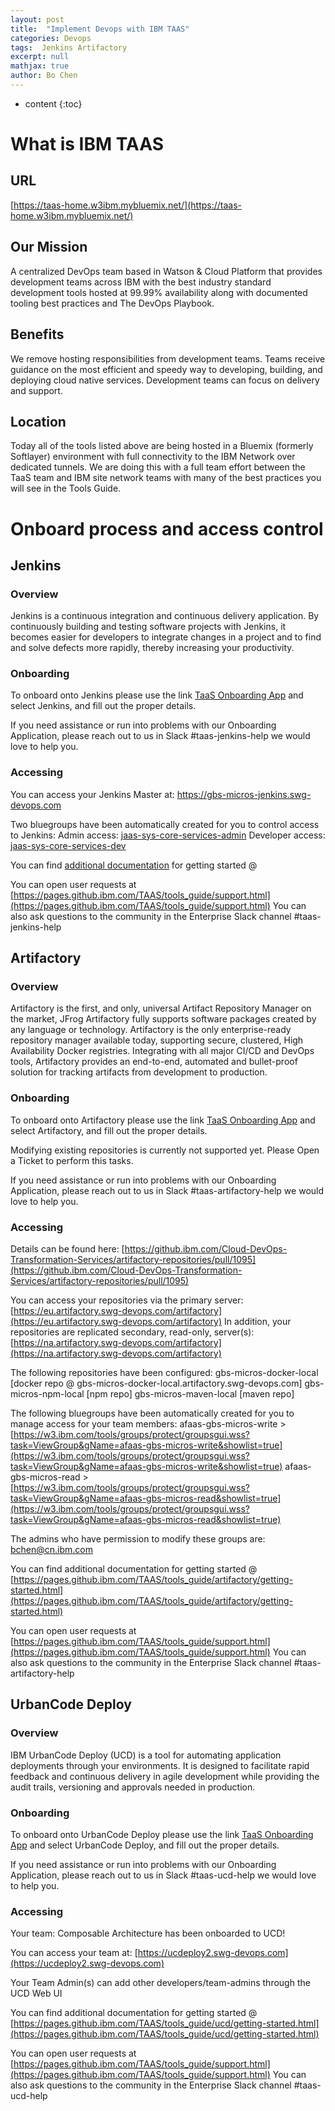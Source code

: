 ```yaml
---
layout: post
title:  "Implement Devops with IBM TAAS"
categories: Devops
tags:  Jenkins Artifactory
excerpt: null
mathjax: true
author: Bo Chen
---
```


* content
{:toc}

# What is IBM TAAS

## URL

[https://taas-home.w3ibm.mybluemix.net/](https://taas-home.w3ibm.mybluemix.net/)

## Our Mission

A centralized DevOps team based in Watson & Cloud Platform that provides development teams across IBM with the best industry standard development tools hosted at 99.99% availability along with documented tooling best practices and The DevOps Playbook.

## Benefits

We remove hosting responsibilities from development teams. Teams receive guidance on the most efficient and speedy way to developing, building, and deploying cloud native services. Development teams can focus on delivery and support.

## Location

Today all of the tools listed above are being hosted in a Bluemix (formerly Softlayer) environment with full connectivity to the IBM Network over dedicated tunnels. We are doing this with a full team effort between the TaaS team and IBM site network teams with many of the best practices you will see in the Tools Guide.

# Onboard process and access control

## Jenkins

### Overview

Jenkins is a continuous integration and continuous delivery application. By continuously building and testing software projects with Jenkins, it becomes easier for developers to integrate changes in a project and to find and solve defects more rapidly, thereby increasing your productivity.

### Onboarding

To onboard onto Jenkins please use the link [TaaS Onboarding App](http://taas-box.rtp.raleigh.ibm.com/#/) and select Jenkins, and fill out the proper details.

If you need assistance or run into problems with our Onboarding Application, please reach out to us in Slack #taas-jenkins-help we would love to help you.

### Accessing

You can access your Jenkins Master at: https://gbs-micros-jenkins.swg-devops.com

Two bluegroups have been automatically created for you to control access to Jenkins:
Admin access: [jaas-sys-core-services-admin](https://w3.ibm.com/tools/groups/protect/groupsgui.wss?task=ViewGroup&gName=jaas-gbs-micros-admin&showlist=true)
Developer access: [jaas-sys-core-services-dev](https://w3.ibm.com/tools/groups/protect/groupsgui.wss?task=ViewGroup&gName=jaas-gbs-micros-dev&showlist=true)

You can find [additional documentation](https://pages.github.ibm.com/TAAS/tools_guide/jenkins/getting-started.html) for getting started @ 

You can open user requests at [https://pages.github.ibm.com/TAAS/tools_guide/support.html](https://pages.github.ibm.com/TAAS/tools_guide/support.html)
You can also ask questions to the community in the Enterprise Slack channel #taas-jenkins-help

## Artifactory

### Overview

Artifactory is the first, and only, universal Artifact Repository Manager on the market, JFrog Artifactory fully supports software packages created by any language or technology. Artifactory is the only enterprise-ready repository manager available today, supporting secure, clustered, High Availability Docker registries. Integrating with all major CI/CD and DevOps tools, Artifactory provides an end-to-end, automated and bullet-proof solution for tracking artifacts from development to production.

### Onboarding

To onboard onto Artifactory please use the link [TaaS Onboarding App](http://taas-box.rtp.raleigh.ibm.com/#/) and select Artifactory, and fill out the proper details.

Modifying existing repositories is currently not supported yet. Please Open a Ticket to perform this tasks.

If you need assistance or run into problems with our Onboarding Application, please reach out to us in Slack #taas-artifactory-help we would love to help you.

### Accessing

Details can be found here: [https://github.ibm.com/Cloud-DevOps-Transformation-Services/artifactory-repositories/pull/1095](https://github.ibm.com/Cloud-DevOps-Transformation-Services/artifactory-repositories/pull/1095)

You can access your repositories via the primary server: [https://eu.artifactory.swg-devops.com/artifactory](https://eu.artifactory.swg-devops.com/artifactory)
In addition, your repositories are replicated secondary, read-only, server(s): [https://na.artifactory.swg-devops.com/artifactory](https://na.artifactory.swg-devops.com/artifactory)

The following repositories have been configured:
  gbs-micros-docker-local  [docker repo @ gbs-micros-docker-local.artifactory.swg-devops.com]
  gbs-micros-npm-local  [npm repo]
  gbs-micros-maven-local  [maven repo]

The following bluegroups have been automatically created for you to manage access for your team members:
afaas-gbs-micros-write > [https://w3.ibm.com/tools/groups/protect/groupsgui.wss?task=ViewGroup&gName=afaas-gbs-micros-write&showlist=true](https://w3.ibm.com/tools/groups/protect/groupsgui.wss?task=ViewGroup&gName=afaas-gbs-micros-write&showlist=true)
afaas-gbs-micros-read > [https://w3.ibm.com/tools/groups/protect/groupsgui.wss?task=ViewGroup&gName=afaas-gbs-micros-read&showlist=true](https://w3.ibm.com/tools/groups/protect/groupsgui.wss?task=ViewGroup&gName=afaas-gbs-micros-read&showlist=true)

The admins who have permission to modify these groups are:
bchen@cn.ibm.com

You can find additional documentation for getting started @ [https://pages.github.ibm.com/TAAS/tools_guide/artifactory/getting-started.html](https://pages.github.ibm.com/TAAS/tools_guide/artifactory/getting-started.html)

You can open user requests at [https://pages.github.ibm.com/TAAS/tools_guide/support.html](https://pages.github.ibm.com/TAAS/tools_guide/support.html)
You can also ask questions to the community in the Enterprise Slack channel #taas-artifactory-help

## UrbanCode Deploy

### Overview

IBM UrbanCode Deploy (UCD) is a tool for automating application deployments through your environments. It is designed to facilitate rapid feedback and continuous delivery in agile development while providing the audit trails, versioning and approvals needed in production.

### Onboarding

To onboard onto UrbanCode Deploy please use the link [TaaS Onboarding App](http://taas-box.rtp.raleigh.ibm.com/#/) and select UrbanCode Deploy, and fill out the proper details.

If you need assistance or run into problems with our Onboarding Application, please reach out to us in Slack #taas-ucd-help we would love to help you.

### Accessing

Your team: Composable Architecture has been onboarded to UCD!

You can access your team at: [https://ucdeploy2.swg-devops.com](https://ucdeploy2.swg-devops.com)

Your Team Admin(s) can add other developers/team-admins through the UCD Web UI

You can find additional documentation for getting started @ [https://pages.github.ibm.com/TAAS/tools_guide/ucd/getting-started.html](https://pages.github.ibm.com/TAAS/tools_guide/ucd/getting-started.html)

You can open user requests at [https://pages.github.ibm.com/TAAS/tools_guide/support.html](https://pages.github.ibm.com/TAAS/tools_guide/support.html)
You can also ask questions to the community in the Enterprise Slack channel #taas-ucd-help